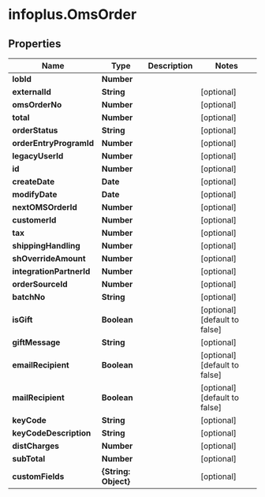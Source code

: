 # infoplus.OmsOrder

## Properties
Name | Type | Description | Notes
------------ | ------------- | ------------- | -------------
**lobId** | **Number** |  | 
**externalId** | **String** |  | [optional] 
**omsOrderNo** | **Number** |  | [optional] 
**total** | **Number** |  | [optional] 
**orderStatus** | **String** |  | [optional] 
**orderEntryProgramId** | **Number** |  | [optional] 
**legacyUserId** | **Number** |  | [optional] 
**id** | **Number** |  | [optional] 
**createDate** | **Date** |  | [optional] 
**modifyDate** | **Date** |  | [optional] 
**nextOMSOrderId** | **Number** |  | [optional] 
**customerId** | **Number** |  | [optional] 
**tax** | **Number** |  | [optional] 
**shippingHandling** | **Number** |  | [optional] 
**shOverrideAmount** | **Number** |  | [optional] 
**integrationPartnerId** | **Number** |  | [optional] 
**orderSourceId** | **Number** |  | [optional] 
**batchNo** | **String** |  | [optional] 
**isGift** | **Boolean** |  | [optional] [default to false]
**giftMessage** | **String** |  | [optional] 
**emailRecipient** | **Boolean** |  | [optional] [default to false]
**mailRecipient** | **Boolean** |  | [optional] [default to false]
**keyCode** | **String** |  | [optional] 
**keyCodeDescription** | **String** |  | [optional] 
**distCharges** | **Number** |  | [optional] 
**subTotal** | **Number** |  | [optional] 
**customFields** | **{String: Object}** |  | [optional] 


